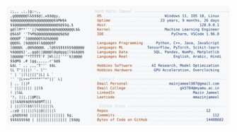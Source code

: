 <picture>
  <source srcset="https://raw.githubusercontent.com/mmazinjameel/mmazinjameel/main/dark_mode.svg?v=1756609247" media="(prefers-color-scheme: dark)">
  <img src="https://raw.githubusercontent.com/mmazinjameel/mmazinjameel/main/light_mode.svg?v=1756609247">
</picture>

